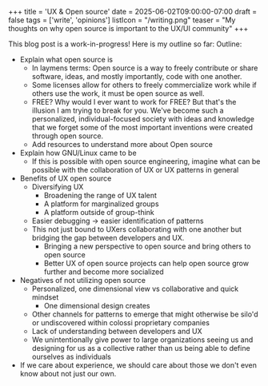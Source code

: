 +++
title = 'UX & Open source'
date = 2025-06-02T09:00:00-07:00
draft = false
tags = ['write', 'opinions']
listIcon = "/writing.png"
teaser = "My thoughts on why open source is important to the UX/UI community"
+++

This blog post is a work-in-progress! Here is my outline so far:
Outline:
- Explain what open source is
	- In laymens terms: Open source is a way to freely contribute or share software, ideas, and mostly importantly, code with one another. 
	- Some licenses allow for others to freely commercialize work while if others use the work, it must be open source as well.
	- FREE? Why would I ever want to work for FREE? But that's the illusion I am trying to break for you. We've become such a personalized, individual-focused society with ideas and knowledge that we forget some of the most important inventions were created through open source.
	- Add resources to understand more about Open source 
- Explain how GNU/Linux came to be
	- If this is possible with open source engineering, imagine what can be possible with the collaboration of UX or UX patterns in general
- Benefits of UX open source
	- Diversifying UX
		- Broadening the range of UX talent
		- A platform for marginalized groups
		- A platform outside of group-think
	- Easier debugging -> easier identification of patterns
	- This not just bound to UXers collaborating with one another but bridging the gap between developers and UX.
		- Bringing a new perspective to open source and bring others to open source
		- Better UX of open source projects can help open source grow further and become more socialized
- Negatives of not utilizing open source
	- Personalized, one dimensional view vs collaborative and quick mindset
		- One dimensional design creates 
	- Other channels for patterns to emerge that might otherwise be silo'd or undiscovered within colossi proprietary companies
	- Lack of understanding between developers and UX
	- We unintentionally give power to large organizations seeing us and designing for us as a collective rather than us being able to define ourselves as individuals
- If we care about experience, we should care about those we don't even know about not just our own.